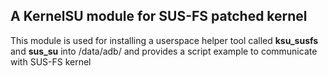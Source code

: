 ## A KernelSU module for SUS-FS patched kernel ##

This module is used for installing a userspace helper tool called **ksu_susfs** and **sus_su** into /data/adb/ and provides a script example to communicate with SUS-FS kernel

